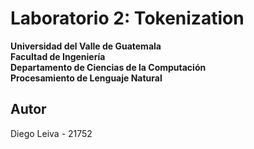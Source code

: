 # Laboratorio 2: Tokenization

**Universidad del Valle de Guatemala**  
**Facultad de Ingeniería**  
**Departamento de Ciencias de la Computación**  
**Procesamiento de Lenguaje Natural**

## Autor

Diego Leiva - 21752
